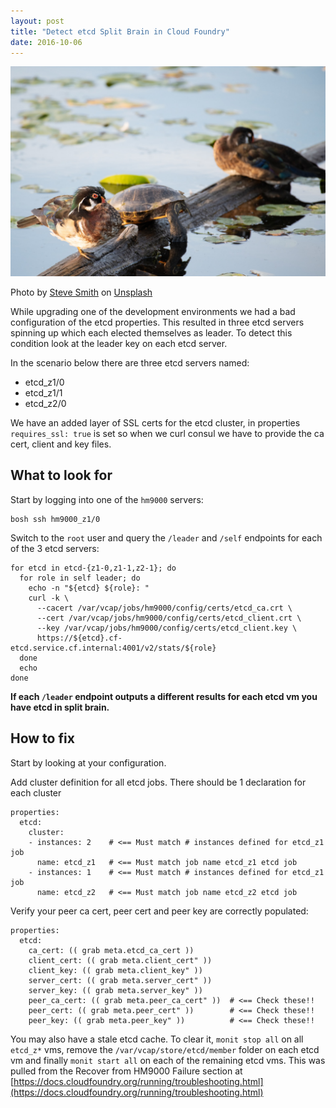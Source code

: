 ```yaml
---
layout: post
title: "Detect etcd Split Brain in Cloud Foundry"
date: 2016-10-06
---
```


![map](https://raw.githubusercontent.com/cweibel/ghost_blog_pics/master/steve-smith-R0GuHOq4AlQ-unsplash.jpg)



Photo by [Steve Smith](https://unsplash.com/@varrak?utm_source=unsplash&utm_medium=referral&utm_content=creditCopyText) on [Unsplash](https://unsplash.com/s/photos/uri?utm_source=unsplash&utm_medium=referral&utm_content=creditCopyText)

While upgrading one of the development environments we had a bad configuration of the etcd properties. This resulted in three etcd servers spinning up which each elected themselves as leader. To detect this condition look at the leader key on each etcd server.

In the scenario below there are three etcd servers named:

 - etcd_z1/0
 - etcd_z1/1
 - etcd_z2/0

We have an added layer of SSL certs for the etcd cluster, in properties `requires_ssl: true` is set so when we curl consul we have to provide the ca cert, client and key files.

## What to look for

Start by logging into one of the `hm9000` servers:

```
bosh ssh hm9000_z1/0
```

Switch to the `root` user and query the `/leader` and `/self` endpoints for each of the 3 etcd servers:

```
for etcd in etcd-{z1-0,z1-1,z2-1}; do
  for role in self leader; do
    echo -n "${etcd} ${role}: "
    curl -k \
      --cacert /var/vcap/jobs/hm9000/config/certs/etcd_ca.crt \
      --cert /var/vcap/jobs/hm9000/config/certs/etcd_client.crt \
      --key /var/vcap/jobs/hm9000/config/certs/etcd_client.key \
      https://${etcd}.cf-etcd.service.cf.internal:4001/v2/stats/${role}
  done
  echo
done
```

**If each `/leader` endpoint outputs a different results for each etcd vm you have etcd in split brain.**

## How to fix

Start by looking at your configuration.

Add cluster definition for all etcd jobs. There should be 1 declaration for each cluster

```
properties:  
  etcd:
    cluster:
    - instances: 2    # <== Must match # instances defined for etcd_z1 job
      name: etcd_z1   # <== Must match job name etcd_z1 etcd job
    - instances: 1    # <== Must match # instances defined for etcd_z1 job
      name: etcd_z2   # <== Must match job name etcd_z2 etcd job
```

Verify your peer ca cert, peer cert and peer key are correctly populated:

```
properties:
  etcd:
    ca_cert: (( grab meta.etcd_ca_cert ))   
    client_cert: (( grab meta.client_cert" ))
    client_key: (( grab meta.client_key" ))
    server_cert: (( grab meta.server_cert" ))
    server_key: (( grab meta.server_key" ))
    peer_ca_cert: (( grab meta.peer_ca_cert" ))  # <== Check these!!  
    peer_cert: (( grab meta.peer_cert" ))        # <== Check these!!  
    peer_key: (( grab meta.peer_key" ))          # <== Check these!!  
```

You may also have a stale etcd cache. To clear it, `monit stop all` on all `etcd_z*` vms, remove the `/var/vcap/store/etcd/member` folder on each etcd vm and finally `monit start all` on each of the remaining etcd vms. This was pulled from the Recover from HM9000 Failure section at [https://docs.cloudfoundry.org/running/troubleshooting.html](https://docs.cloudfoundry.org/running/troubleshooting.html)